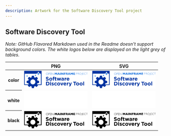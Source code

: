 ```yaml
---
description: Artwork for the Software Discovery Tool project
---
```


## Software Discovery Tool

*Note: GitHub Flavored Markdown used in the Readme doesn't support background colors. The white logos below are displayed on the light grey of tables.*

<table class="logos-table">
	<thead>
		<tr>
			<th></th>
			<th>PNG</th>
			<th>SVG</th>
		</tr>
	</thead>	
    <tbody>
		<tr>
			<th>color</th>
			<td><a href="color/software-discovery-tool-color.png" download><img src="color/software-discovery-tool-color.png" width="200"></a></td>
			<td><a href="color/software-discovery-tool-color.svg" download><img src="color/software-discovery-tool-color.svg" width="200"></a></td>
		</tr>
		<tr>
			<th>white</th>
			<td><a href="white/software-discovery-tool-white.png" download><img src="white/software-discovery-tool-white.png" width="200"></a></td>
			<td><a href="white/software-discovery-tool-white.svg" download><img src="white/software-discovery-tool-white.svg" width="200"></a></td>
		</tr>
		<tr>
			<th>black</th>
			<td><a href="black/software-discovery-tool-black.png" download><img src="black/software-discovery-tool-black.png" width="200"></a></td>
			<td><a href="black/software-discovery-tool-black.svg" download><img src="black/software-discovery-tool-black.svg" width="200"></a></td>
		</tr>
	</tbody>	
</table>



